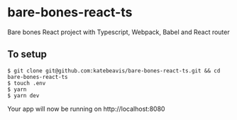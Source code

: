 # bare-bones-react-ts

Bare bones React project with Typescript, Webpack, Babel and React router

## To setup

```
$ git clone git@github.com:katebeavis/bare-bones-react-ts.git && cd bare-bones-react-ts
$ touch .env
$ yarn
$ yarn dev
```

Your app will now be running on http://localhost:8080
